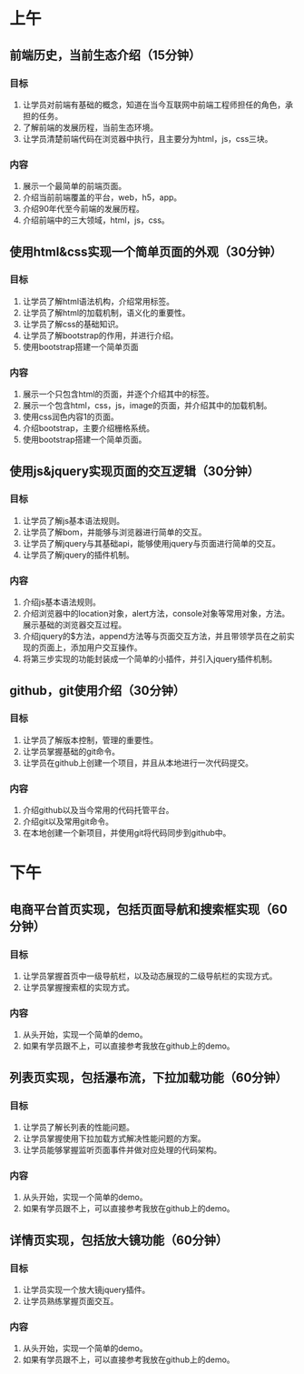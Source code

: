 # 上午
## 前端历史，当前生态介绍（15分钟）
### 目标
1. 让学员对前端有基础的概念，知道在当今互联网中前端工程师担任的角色，承担的任务。
2. 了解前端的发展历程，当前生态环境。
3. 让学员清楚前端代码在浏览器中执行，且主要分为html，js，css三块。

### 内容
1. 展示一个最简单的前端页面。
2. 介绍当前前端覆盖的平台，web，h5，app。
3. 介绍90年代至今前端的发展历程。
4. 介绍前端中的三大领域，html，js，css。

## 使用html&css实现一个简单页面的外观（30分钟）
### 目标
1. 让学员了解html语法机构，介绍常用标签。
2. 让学员了解html的加载机制，语义化的重要性。
3. 让学员了解css的基础知识。
4. 让学员了解bootstrap的作用，并进行介绍。
5. 使用bootstrap搭建一个简单页面

### 内容
1. 展示一个只包含html的页面，并逐个介绍其中的标签。
2. 展示一个包含html，css，js，image的页面，并介绍其中的加载机制。
3. 使用css润色内容1的页面。
4. 介绍bootstrap，主要介绍栅格系统。
5. 使用bootstrap搭建一个简单页面。

## 使用js&jquery实现页面的交互逻辑（30分钟）
### 目标
1. 让学员了解js基本语法规则。
2. 让学员了解bom，并能够与浏览器进行简单的交互。
3. 让学员了解jquery与其基础api，能够使用jquery与页面进行简单的交互。
4. 让学员了解jquery的插件机制。

### 内容
1. 介绍js基本语法规则。
2. 介绍浏览器中的location对象，alert方法，console对象等常用对象，方法。展示基础的浏览器交互过程。
3. 介绍jquery的$方法，append方法等与页面交互方法，并且带领学员在之前实现的页面上，添加用户交互操作。
4. 将第三步实现的功能封装成一个简单的小插件，并引入jquery插件机制。

## github，git使用介绍（30分钟）
### 目标
1. 让学员了解版本控制，管理的重要性。
2. 让学员掌握基础的git命令。
3. 让学员在github上创建一个项目，并且从本地进行一次代码提交。

### 内容
1. 介绍github以及当今常用的代码托管平台。
2. 介绍git以及常用git命令。
3. 在本地创建一个新项目，并使用git将代码同步到github中。

# 下午
## 电商平台首页实现，包括页面导航和搜索框实现（60分钟）
### 目标
1. 让学员掌握首页中一级导航栏，以及动态展现的二级导航栏的实现方式。
2. 让学员掌握搜索框的实现方式。

### 内容
1. 从头开始，实现一个简单的demo。
2. 如果有学员跟不上，可以直接参考我放在github上的demo。

## 列表页实现，包括瀑布流，下拉加载功能（60分钟）
### 目标
1. 让学员了解长列表的性能问题。
2. 让学员掌握使用下拉加载方式解决性能问题的方案。
3. 让学员能够掌握监听页面事件并做对应处理的代码架构。

### 内容
1. 从头开始，实现一个简单的demo。
2. 如果有学员跟不上，可以直接参考我放在github上的demo。

## 详情页实现，包括放大镜功能（60分钟）
### 目标
1. 让学员实现一个放大镜jquery插件。
2. 让学员熟练掌握页面交互。

### 内容
1. 从头开始，实现一个简单的demo。
2. 如果有学员跟不上，可以直接参考我放在github上的demo。